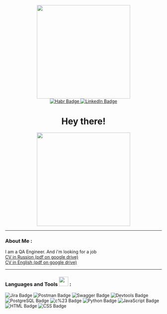 <div id="header" align="center">
  <img src="https://media.giphy.com/media/BferOKonYOspm28AiB/giphy.gif" width="300"/>
</div>

<div id="badges" align="center">
  <a href="https://career.habr.com/margarita_sharkevich">
    <img src="https://img.shields.io/badge/Habr-grey?style=for-the-badge&logo=habr&logoColor=white" alt="Habr Badge"/>
  </a>
  <a href="https://www.linkedin.com/in/margarita-sharkevich">
    <img src="https://img.shields.io/badge/LinkedIn-blue?style=for-the-badge&logo=linkedin&logoColor=white" alt="LinkedIn Badge"/>
  </a>
</div>

<div id="counter" align="center">
  <img src="https://komarev.com/ghpvc/?username=margarettomio&style=flat-square&color=blue" alt=""/>
</div>

<div id="hey" align="center">
  <h1>
    Hey there!
  </h1>
</div>

<div align="center">
  <img src="https://media.giphy.com/media/13HBDT4QSTpveU/giphy.gif" width="300"/>
</div>

---

### About Me :

<div aboutme ="center">
  <p1> I am a QA Engineer. And i'm looking for a job </p1>
</div>

<div id="cv rus">
  <a href="https://drive.google.com/file/d/1ieaU6Mv68fSyWEk1nw9wAvRoFAgoNeu1/view?usp=share_link"> CV in Russion (pdf on google drive) </a>
</div>

<div id="cv eng">
  <a href="https://drive.google.com/file/d/1NnZXf9lEwa-C1kAdToXlNBICaNh8Yghy/view?usp=share_link"> CV in English (pdf on google drive) </a>
</div>

---

### Languages and Tools <img src="https://media.giphy.com/media/WUlplcMpOCEmTGBtBW/giphy.gif" width="30"> :

<div tools ="center"
  <img src=lt/>
  <img src="https://img.shields.io/badge/Jira-black?style=for-the-badge&logo=Jira&logoColor=blue" alt="Jira Badge"/>
  <img src="https://img.shields.io/badge/Postman-black?style=for-the-badge&logo=Postman&logoColor=orange" alt="Postman Badge"/>
  <img src="https://img.shields.io/badge/Swagger-black?style=for-the-badge&logo=Swagger&logoColor=green" alt="Swagger Badge"/>
  <img src="https://img.shields.io/badge/Devtools-black?style=for-the-badge&logo=googlechrome&logoColor=#59a1f7" alt="Devtools Badge"/>
  <img src="https://img.shields.io/badge/PostgreSQL-black?style=for-the-badge&logo=PostgreSQL&logoColor=lightblue" alt="PostgreSQL Badge"/>
  <img src="https://img.shields.io/badge/c%23-black?style=for-the-badge" alt="c%23 Badge"/>
  <img src="https://img.shields.io/badge/Python-black?style=for-the-badge&logo=python&logoColor=yellowblue" alt="Python Badge"/>
  <img src="https://img.shields.io/badge/JavaScript-black?style=for-the-badge&logo=javascript&logoColor=yellow" alt="JavaScript Badge"/>
  <img src="https://img.shields.io/badge/HTML-e54b21?style=for-the-badge&logo=HTML&logoColor=lightblue" alt="HTML Badge"/>
  <img src="https://img.shields.io/badge/CSS-274de4?style=for-the-badge&logo=CSS&logoColor=lightblue" alt="CSS Badge"/>
</div>
